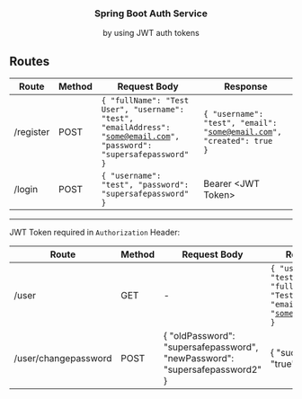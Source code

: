 <h3 align="center">Spring Boot Auth Service</h3>
<p align="center">by using JWT auth tokens</p>

## Routes

| Route | Method | Request Body | Response |
|-------|--------|--------------|------------|
| /register | POST | <code>{ "fullName": "Test User", "username": "test", "emailAddress": "some@email.com", "password": "supersafepassword" }</code> | <code>{ "username": "test", "email": "some@email.com", "created": true }</code> | 
| /login | POST | <code>{ "username": "test", "password": "supersafepassword" }</code> | Bearer \<JWT Token\> |

---
JWT Token required in `Authorization` Header:

| Route | Method | Request Body | Response |
|-------|--------|--------------|------------|
| /user | GET    | -            | <code>{ "username": "test", "fullName": "Test User", "emailAddress": "some@email.com" }</code> |
| /user/changepassword | POST | { "oldPassword": "supersafepassword", "newPassword": "supersafepassword2" } | { "success": "true" } |

